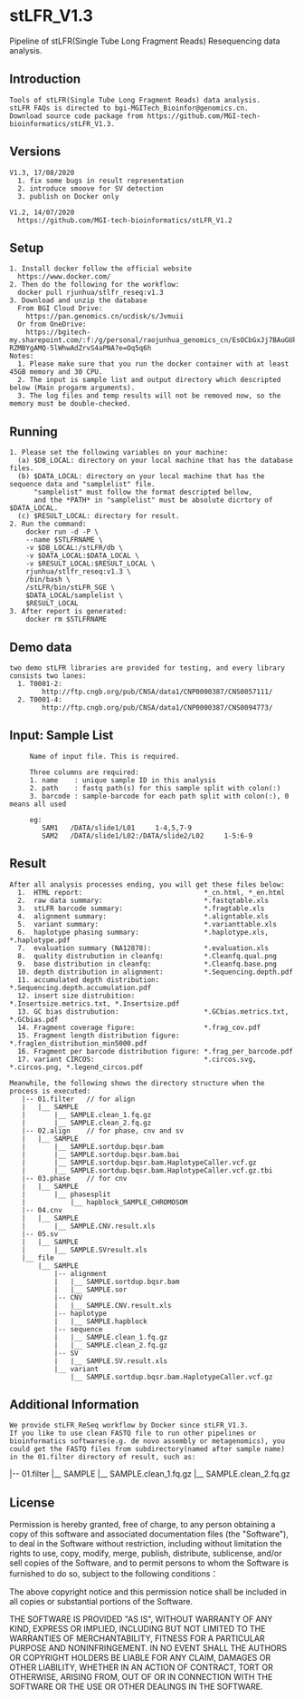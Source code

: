 # stLFR_V1.3
Pipeline of stLFR(Single Tube Long Fragment Reads) Resequencing data analysis.

Introduction
----------------

    Tools of stLFR(Single Tube Long Fragment Reads) data analysis.
    stLFR FAQs is directed to bgi-MGITech_Bioinfor@genomics.cn.
    Download source code package from https://github.com/MGI-tech-bioinformatics/stLFR_V1.3.

Versions
----------------
    V1.3, 17/08/2020
      1. fix some bugs in result representation
      2. introduce smoove for SV detection
      3. publish on Docker only
  
    V1.2, 14/07/2020
      https://github.com/MGI-tech-bioinformatics/stLFR_V1.2

Setup
----------------
    1. Install docker follow the official website
      https://www.docker.com/
    2. Then do the following for the workflow:
      docker pull rjunhua/stlfr_reseq:v1.3
    3. Download and unzip the database
      From BGI Cloud Drive:
        https://pan.genomics.cn/ucdisk/s/Jvmuii
      Or from OneDrive:
        https://bgitech-my.sharepoint.com/:f:/g/personal/raojunhua_genomics_cn/EsOCbGxJj7BAuGUkcu5-RZMBYgAMQ-5lWhwAdZrvS4aPNA?e=Oq5q6h
    Notes:
      1. Please make sure that you run the docker container with at least 45GB memory and 30 CPU.
      2. The input is sample list and output directory which descripted below (Main progarm arguments).
      3. The log files and temp results will not be removed now, so the memory must be double-checked.
    
  Running
  ----------------
    1. Please set the following variables on your machine:
      (a) $DB_LOCAL: directory on your local machine that has the database files.
      (b) $DATA_LOCAL: directory on your local machine that has the sequence data and "samplelist" file.
          "samplelist" must follow the format descripted bellow,
          and the *PATH* in "samplelist" must be absolute dicrtory of $DATA_LOCAL.
      (c) $RESULT_LOCAL: directory for result.
    2. Run the command:
        docker run -d -P \
        --name $STLFRNAME \
        -v $DB_LOCAL:/stLFR/db \
        -v $DATA_LOCAL:$DATA_LOCAL \
        -v $RESULT_LOCAL:$RESULT_LOCAL \
        rjunhua/stlfr_reseq:v1.3 \
        /bin/bash \
        /stLFR/bin/stLFR_SGE \
        $DATA_LOCAL/samplelist \
        $RESULT_LOCAL
    3. After report is generated:
        docker rm $STLFRNAME

Demo data
----------------
    two demo stLFR libraries are provided for testing, and every library consists two lanes:
      1. T0001-2:
            http://ftp.cngb.org/pub/CNSA/data1/CNP0000387/CNS0057111/
      2. T0001-4:
            http://ftp.cngb.org/pub/CNSA/data1/CNP0000387/CNS0094773/

Input: Sample List
----------------

         Name of input file. This is required.

         Three columns are required:
         1. name    : unique sample ID in this analysis
         2. path    : fastq path(s) for this sample split with colon(:)
         3. barcode : sample-barcode for each path split with colon(:), 0 means all used

         eg:  
            SAM1   /DATA/slide1/L01     1-4,5,7-9
            SAM2   /DATA/slide1/L02:/DATA/slide2/L02     1-5:6-9
         
Result
----------------
    After all analysis processes ending, you will get these files below:
      1.  HTML report:                              *_cn.html, *_en.html
      2.  raw data summary:                         *.fastqtable.xls
      3.  stLFR barcode summary:                    *.fragtable.xls
      4.  alignment summary:                        *.aligntable.xls
      5.  variant summary:                          *.varianttable.xls
      6.  haplotype phasing summary:                *.haplotype.xls, *.haplotype.pdf
      7.  evaluation summary (NA12878):             *.evaluation.xls
      8.  quality distrubution in cleanfq:          *.Cleanfq.qual.png
      9.  base distribution in cleanfq:             *.Cleanfq.base.png
      10. depth distribution in alignment:          *.Sequencing.depth.pdf
      11. accumulated depth distribution:           *.Sequencing.depth.accumulation.pdf
      12. insert size distrubition:                 *.Insertsize.metrics.txt, *.Insertsize.pdf
      13. GC bias distrubution:                     *.GCbias.metrics.txt, *.GCbias.pdf
      14. Fragment coverage figure:                 *.frag_cov.pdf
      15. Fragment length distribution figure:      *.fraglen_distribution_min5000.pdf
      16. Fragment per barcode distribution figure: *.frag_per_barcode.pdf
      17. variant CIRCOS:                           *.circos.svg, *.circos.png, *.legend_circos.pdf
      
    Meanwhile, the following shows the directory structure when the process is executed:
       |-- 01.filter   // for align
       |   |__ SAMPLE
       |       |__ SAMPLE.clean_1.fq.gz
       |       |__ SAMPLE.clean_2.fq.gz
       |-- 02.align    // for phase, cnv and sv
       |   |__ SAMPLE
       |       |__ SAMPLE.sortdup.bqsr.bam
       |       |__ SAMPLE.sortdup.bqsr.bam.bai
       |       |__ SAMPLE.sortdup.bqsr.bam.HaplotypeCaller.vcf.gz
       |       |__ SAMPLE.sortdup.bqsr.bam.HaplotypeCaller.vcf.gz.tbi
       |-- 03.phase    // for cnv
       |   |__ SAMPLE
       |       |__ phasesplit
       |           |__ hapblock_SAMPLE_CHROMOSOM
       |-- 04.cnv
       |   |__ SAMPLE
       |       |__ SAMPLE.CNV.result.xls
       |-- 05.sv
       |   |__ SAMPLE
       |       |__ SAMPLE.SVresult.xls
       |__ file
           |__ SAMPLE
               |-- alignment
               |   |__ SAMPLE.sortdup.bqsr.bam
               |   |__ SAMPLE.sor
               |-- CNV
               |   |__ SAMPLE.CNV.result.xls
               |-- haplotype
               |   |__ SAMPLE.hapblock
               |-- sequence
               |   |__ SAMPLE.clean_1.fq.gz
               |   |__ SAMPLE.clean_2.fq.gz
               |-- SV
               |   |__ SAMPLE.SV.result.xls
               |__ variant
                   |__ SAMPLE.sortdup.bqsr.bam.HaplotypeCaller.vcf.gz
                  

Additional Information
----------------
    We provide stLFR_ReSeq workflow by Docker since stLFR_V1.3.
    If you like to use clean FASTQ file to run other pipelines or bioinformatics softwares(e.g. de novo assembly or metagenomics), you could get the FASTQ files from subdirectory(named after sample name) in the 01.filter directory of result, such as:
   
   |-- 01.filter 
       |__ SAMPLE
           |__ SAMPLE.clean_1.fq.gz
           |__ SAMPLE.clean_2.fq.gz

License
----------------
Permission is hereby granted, free of charge, to any person obtaining a copy of this software and associated documentation files (the "Software"), to deal in the Software without restriction, including without limitation the rights to use, copy, modify, merge, publish, distribute, sublicense, and/or sell copies of the Software, and to permit persons to whom the Software is furnished to do so, subject to the following conditions： 
  
The above copyright notice and this permission notice shall be included in all copies or substantial portions of the Software.
  
THE SOFTWARE IS PROVIDED "AS IS", WITHOUT WARRANTY OF ANY KIND, EXPRESS OR IMPLIED, INCLUDING BUT NOT LIMITED TO THE WARRANTIES OF MERCHANTABILITY, FITNESS FOR A PARTICULAR PURPOSE AND NONINFRINGEMENT. IN NO EVENT SHALL THE AUTHORS OR COPYRIGHT HOLDERS BE LIABLE FOR ANY CLAIM, DAMAGES OR OTHER LIABILITY, WHETHER IN AN ACTION OF CONTRACT, TORT OR OTHERWISE, ARISING FROM, OUT OF OR IN CONNECTION WITH THE SOFTWARE OR THE USE OR OTHER DEALINGS IN THE SOFTWARE.
